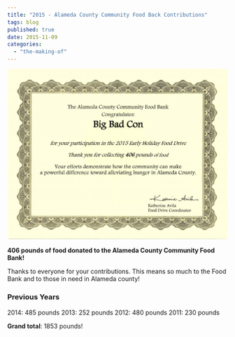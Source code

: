 ```yaml
---
title: "2015 - Alameda County Community Food Back Contributions"
tags: blog
published: true
date: 2015-11-09
categories: 
  - "the-making-of"
---
```


[![BBC_ACCFB_Collection_2015](/images/BBC_ACCFB_Collection_2015-1024x791.jpg)](http://www.bigbadcon.com/wp-content/uploads/2015/11/BBC_ACCFB_Collection_2015.jpg)

**406 pounds of food donated to the Alameda County Community Food Bank!**

Thanks to everyone for your contributions. This means so much to the Food Bank and to those in need in Alameda county!

### Previous Years

2014: 485 pounds 2013: 252 pounds 2012: 480 pounds 2011: 230 pounds

**Grand total**: 1853 pounds!
